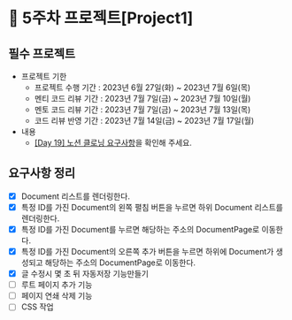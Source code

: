 # 📌 5주차 프로젝트[Project1]

## 필수 프로젝트

- 프로젝트 기한
  - 프로젝트 수행 기간 : 2023년 6월 27일(화) ~ 2023년 7월 6일(목)
  - 멘티 코드 리뷰 기간 : 2023년 7월 7일(금) ~ 2023년 7월 10일(월)
  - 멘토 코드 리뷰 기간 : 2023년 7월 7일(금) ~ 2023년 7월 13일(목)
  - 코드 리뷰 반영 기간 : 2023년 7월 14일(금) ~ 2023년 7월 17일(월)
- 내용
  - [[Day 19] 노션 클로닝 요구사항](https://school.programmers.co.kr/app/courses/17516/curriculum/lessons/196456#part-46365)을 확인해 주세요.

## 요구사항 정리

- [x] Document 리스트를 렌더링한다.
- [x] 특정 ID를 가진 Document의 왼쪽 펼침 버튼을 누르면 하위 Document 리스트를 렌더링한다.
- [x] 특정 ID를 가진 Document를 누르면 해당하는 주소의 DocumentPage로 이동한다.
- [x] 특정 ID를 가진 Document의 오른쪽 추가 버튼을 누르면 하위에 Document가 생성되고 해당하는 주소의 DocumentPage로 이동한다.
- [x] 글 수정시 몇 초 뒤 자동저장 기능만들기
- [ ] 루트 페이지 추가 기능
- [ ] 페이지 연쇄 삭제 기능
- [ ] CSS 작업
